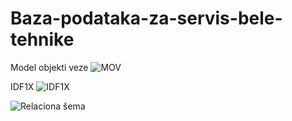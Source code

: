 # Baza-podataka-za-servis-bele-tehnike
Model objekti veze
![MOV](https://user-images.githubusercontent.com/88964904/222928247-fa7294c0-520e-47e6-82cf-18bb56621e51.png)

IDF1X
![IDF1X](https://user-images.githubusercontent.com/88964904/222928262-3069177b-377e-471c-a099-1fedd20c80dd.png)

![Relaciona šema](https://user-images.githubusercontent.com/88964904/222928277-f6b09f6f-b8e0-4200-8ba9-626243b0a9a0.png)
